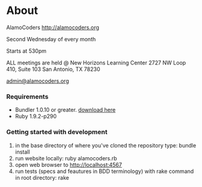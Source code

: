 About 
====

AlamoCoders
http://alamocoders.org

Second Wednesday of every month

Starts at 530pm

ALL meetings are held @
New Horizons Learning Center
2727 NW Loop 410, Suite 103
San Antonio, TX 78230

admin@alamocoders.org

### Requirements

+ Bundler 1.0.10 or greater. [download here](http://gembundler.com/)
+ Ruby 1.9.2-p290


### Getting started with development

1. in the base directory of where you've cloned the repository type: bundle install 
2. run website locally: ruby alamocoders.rb
3. open web browser to [http://localhost:4567](http://localhost:4567)
4. run tests (specs and feautures in BDD terminology) with rake command in root directory: rake 
